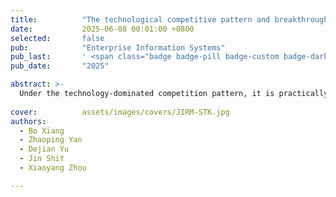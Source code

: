 ```yaml
---
title:          "The technological competitive pattern and breakthrough opportunities of enterprises under knowledge perspective: An empirical investigation of Chinese AI industry"
date:           2025-06-08 00:01:00 +0800
selected:       false
pub:            "Enterprise Information Systems"
pub_last:       ' <span class="badge badge-pill badge-custom badge-dark">Journal</span>'
pub_date:       "2025"

abstract: >-
  Under the technology-dominated competition pattern, it is practically significant to accurately assess the technological competitiveness of enterprises and locate their advantages to specific knowledge dimensions. 
  
cover:          assets/images/covers/JIRM-STK.jpg
authors:
  - Bo Xiang
  - Zhaoping Yan
  - Dejian Yu
  - Jin Shi†
  - Xiaoyang Zhou

---
```

